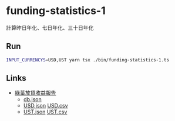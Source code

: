 # funding-statistics-1

計算昨日年化、七日年化、三十日年化

## Run

```bash
INPUT_CURRENCYS=USD,UST yarn tsx ./bin/funding-statistics-1.ts
```

## Links

- [綠葉放貸收益報告](https://lookerstudio.google.com/reporting/500aadf5-8d0d-4cba-a1ce-7275c7e5b21e)
  - [db.json](http://taichunmin.idv.tw/bitfinex-lending-bot/funding-statistics-1/db.json)
  - [USD.json](http://taichunmin.idv.tw/bitfinex-lending-bot/funding-statistics-1/USD.json) [USD.csv](http://taichunmin.idv.tw/bitfinex-lending-bot/funding-statistics-1/USD.csv)
  - [UST.json](http://taichunmin.idv.tw/bitfinex-lending-bot/funding-statistics-1/UST.json) [UST.csv](http://taichunmin.idv.tw/bitfinex-lending-bot/funding-statistics-1/UST.csv)
